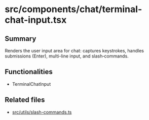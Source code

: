# src/components/chat/terminal-chat-input.tsx

## Summary
Renders the user input area for chat: captures keystrokes, handles submissions (Enter), multi-line input, and slash‑commands.

## Functionalities
- TerminalChatInput

## Related files
- [src/utils/slash-commands.ts](../../utils/slash-commands.ts.md)